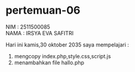 # pertemuan-06

NIM : 2511500085<br>
NAMA : IRSYA EVA SAFITRI<br>

Hari ini kamis,30 oktober 2035 saya mempelajari :
<ol>
<li>mengcopy index.php,style.css,script.js</li>
<li>menambahkan file hallo.php</li>
</ol>